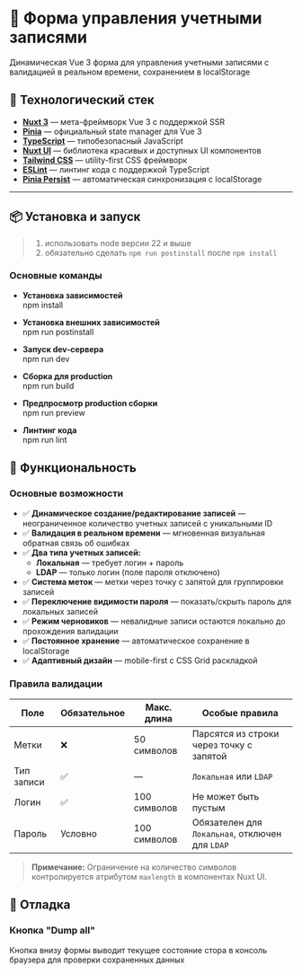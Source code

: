 # 📝 Форма управления учетными записями

Динамическая Vue 3 форма для управления учетными записями с валидацией в реальном времени, сохранением в localStorage

## 🚀 Технологический стек

- **[Nuxt 3](https://nuxt.com/)** — мета-фреймворк Vue 3 с поддержкой SSR
- **[Pinia](https://pinia.vuejs.org/)** — официальный state manager для Vue 3
- **[TypeScript](https://www.typescriptlang.org/)** — типобезопасный JavaScript
- **[Nuxt UI](https://ui.nuxt.com/)** — библиотека красивых и доступных UI компонентов
- **[Tailwind CSS](https://tailwindcss.com/)** — utility-first CSS фреймворк
- **[ESLint](https://eslint.org/)** — линтинг кода с поддержкой TypeScript
- **[Pinia Persist](https://prazdevs.github.io/pinia-plugin-persistedstate/)** — автоматическая синхронизация с localStorage

---

## 📦 Установка и запуск

> 1.  использовать node версии 22 и выше
> 2.  обязательно сделать `npm run postinstall` после `npm install`

### Основные команды

- **Установка зависимостей**  
  npm install

- **Установка внешних зависимостей**  
  npm run postinstall

- **Запуск dev-сервера**  
  npm run dev

- **Сборка для production**  
  npm run build

- **Предпросмотр production сборки**  
  npm run preview

- **Линтинг кода**  
  npm run lint

## 🎯 Функциональность

### Основные возможности

- ✅ **Динамическое создание/редактирование записей** — неограниченное количество учетных записей с уникальными ID
- ✅ **Валидация в реальном времени** — мгновенная визуальная обратная связь об ошибках
- ✅ **Два типа учетных записей:**
  - **Локальная** — требует логин + пароль
  - **LDAP** — только логин (поле пароля отключено)
- ✅ **Система меток** — метки через точку с запятой для группировки записей
- ✅ **Переключение видимости пароля** — показать/скрыть пароль для локальных записей
- ✅ **Режим черновиков** — невалидные записи остаются локально до прохождения валидации
- ✅ **Постоянное хранение** — автоматическое сохранение в localStorage
- ✅ **Адаптивный дизайн** — mobile-first с CSS Grid раскладкой

### Правила валидации

| Поле       | Обязательное | Макс. длина  | Особые правила                                  |
| ---------- | ------------ | ------------ | ----------------------------------------------- |
| Метки      | ❌           | 50 символов  | Парсятся из строки через точку с запятой        |
| Тип записи | ✅           | —            | `Локальная` или `LDAP`                          |
| Логин      | ✅           | 100 символов | Не может быть пустым                            |
| Пароль     | Условно      | 100 символов | Обязателен для `Локальная`, отключен для `LDAP` |

> **Примечание:** Ограничение на количество символов контролируется атрибутом `maxlength` в компонентах Nuxt UI.

## 🧪 Отладка

### Кнопка "Dump all"

Кнопка внизу формы выводит текущее состояние стора в консоль браузера для проверки сохраненных данных
